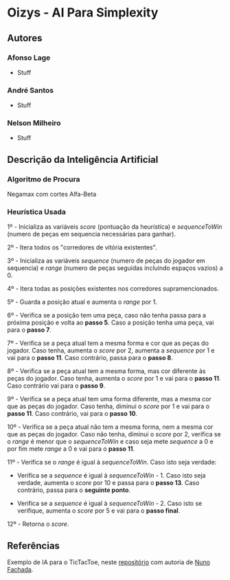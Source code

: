 # Oizys - AI Para Simplexity

## Autores

### Afonso Lage

* Stuff

### André Santos

* Stuff

### Nelson Milheiro

* Stuff

## Descrição da Inteligência Artificial

### Algoritmo de Procura

Negamax com cortes Alfa-Beta

### Heurística Usada

1º - Inicializa as variáveis _score_ (pontuação da heurística) e _sequenceToWin_ (numero de peças em sequencia necessárias para ganhar).

2º - Itera todos os "corredores de vitória existentes".

3º - Inicializa as variáveis _sequence_ (numero de peças do jogador em sequencia) e _range_ (numero de peças seguidas incluindo espaços vazios) a 0.

4º - Itera todas as posições existentes nos corredores supramencionados.

5º - Guarda a posição atual e aumenta o _range_ por 1.

6º - Verifica se a posição tem uma peça, caso não tenha passa para a próxima posição e volta ao __passo 5__. Caso a posição tenha uma peça, vai para o __passo 7__.

7º - Verifica se a peça atual tem a mesma forma e cor que as peças do jogador. Caso tenha, aumenta o _score_ por 2, aumenta a _sequence_ por 1 e vai para o __passo 11__. Caso contrário, passa para o __passo 8__.

8º - Verifica se a peça atual tem a mesma forma, mas cor diferente às peças do jogador. Caso tenha, aumenta o _score_ por 1 e vai para o __passo 11__. Caso contrário vai para o __passo 9__.

9º - Verifica se a peça atual tem uma forma diferente, mas a mesma cor que as peças do jogador. Caso tenha, diminui o _score_ por 1 e vai para o __passo 11__. Caso contrário, vai para o __passo 10__.

10º - Verifica se a peça atual não tem a mesma forma, nem a mesma cor que as peças do jogador. Caso não tenha, diminui o _score_ por 2, verifica se o _range_ é menor que o _sequenceToWin_ e caso seja mete _sequence_ a 0 e por fim mete _range_ a 0 e vai para o __passo 11__.

11º - Verifica se o _range_ é igual à _sequenceToWin_. Caso isto seja verdade:

* Verifica se a _sequence_ é igual à _sequenceToWin_ - 1. Caso isto seja verdade, aumenta o _score_ por 10 e passa para o __passo 13__. Caso contrário, passa para o __seguinte ponto__.

* Verifica se a _sequence_ é igual à _sequenceToWin_ - 2. Caso isto se verifique, aumenta o _score_ por 5 e vai para o __passo final__.

12º - Retorna o _score_.

## Referências

Exemplo de IA para o TicTacToe, neste [repositório] com autoria de [Nuno Fachada].

[repositório]:https://github.com/fakenmc/AIUnityExamples
[Nuno Fachada]:https://github.com/fakenmc

